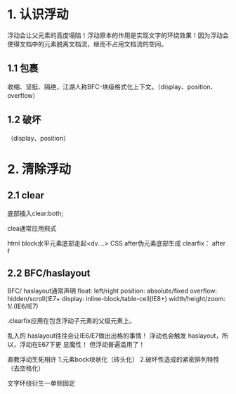 # 1. 认识浮动

浮动会让父元素的高度塌陷！浮动原本的作用是实现文字的环绕效果！因为浮动会使得文档中的元素脱离文档流，继而不占用文档流的空间。

## 1.1 包裹

收缩、坚挺、隔绝，江湖人称BFC-块级格式化上下文。（display、position、overflow）

## 1.2 破坏

（display、position）

# 2. 清除浮动

## 2.1 clear

底部插入clear:both;

clea通常应用飛式

html block水平元素底部走起<dv….></div>
CSS after伪元素底部生成
clearfix： after f

## 2.2 BFC/haslayout

BFC/ haslayout通常声明
float: left/right
position: absolute/fixed
overflow: hidden/scroll(IE7+
display: inline-block/table-cell(IE8+)
width/height/zoom: 1/.(IE6/IE7)

.clearfix应用在包含浮动子元素的父级元素上。

乱入的 haslayout往往会让IE6/E7做出出格的事情！
浮动也会触发 haslayout，所以，浮动在E67下更
显魔性！
但浮动普遍滥用了！

直教浮动生死相许
1.元素bock块状化（砖头化）
2.破坏性造成的紧密排列特性（去空格化）

文字环绕衍生一单侧固定